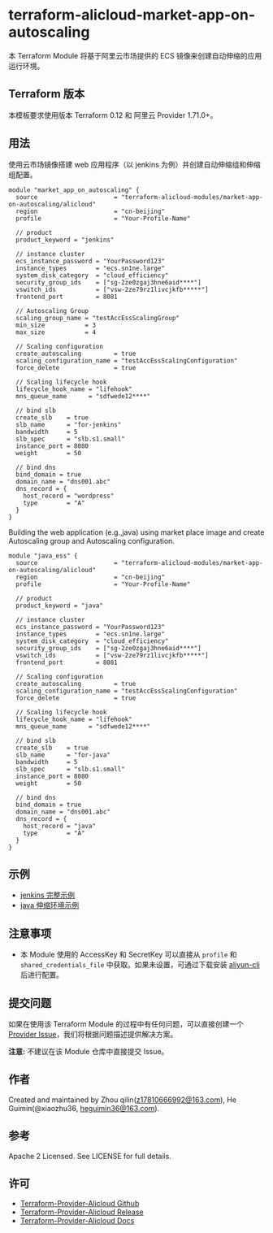 terraform-alicloud-market-app-on-autoscaling
============================================

本 Terraform Module 将基于阿里云市场提供的 ECS 镜像来创建自动伸缩的应用运行环境。

## Terraform 版本

本模板要求使用版本 Terraform 0.12 和 阿里云 Provider 1.71.0+。

## 用法

使用云市场镜像搭建 web 应用程序（以 jenkins 为例）并创建自动伸缩组和伸缩组配置。

```hcl
module "market_app_on_autoscaling" {
  source                     = "terraform-alicloud-modules/market-app-on-autoscaling/alicloud"
  region                     = "cn-beijing"
  profile                    = "Your-Profile-Name"

  // product
  product_keyword = "jenkins"

  // instance cluster
  ecs_instance_password = "YourPassword123"
  instance_types        = "ecs.sn1ne.large"
  system_disk_category  = "cloud_efficiency"
  security_group_ids    = ["sg-2ze0zgaj3hne6aid****"]
  vswitch_ids           = ["vsw-2ze79rz1livcjkfb*****"]
  frontend_port         = 8081

  // Autoscaling Group
  scaling_group_name = "testAccEssScalingGroup"
  min_size           = 3
  max_size           = 4

  // Scaling configuration
  create_autoscaling         = true
  scaling_configuration_name = "testAccEssScalingConfiguration"
  force_delete               = true

  // Scaling lifecycle hook
  lifecycle_hook_name = "lifehook"
  mns_queue_name      = "sdfwede12****"

  // bind slb
  create_slb    = true
  slb_name      = "for-jenkins"
  bandwidth     = 5
  slb_spec      = "slb.s1.small"
  instance_port = 8080
  weight        = 50

  // bind dns
  bind_domain = true
  domain_name = "dns001.abc"
  dns_record = {
    host_record = "wordpress"
    type        = "A"
  }
}
```

Building the web application (e.g.,java) using market place image and create Autoscaling group and Autoscaling configuration.

```hcl
module "java_ess" {
  source                     = "terraform-alicloud-modules/market-app-on-autoscaling/alicloud"
  region                     = "cn-beijing"
  profile                    = "Your-Profile-Name"

  // product
  product_keyword = "java"

  // instance cluster
  ecs_instance_password = "YourPassword123"
  instance_types        = "ecs.sn1ne.large"
  system_disk_category  = "cloud_efficiency"
  security_group_ids    = ["sg-2ze0zgaj3hne6aid****"]
  vswitch_ids           = ["vsw-2ze79rz1livcjkfb*****"]
  frontend_port         = 8081

  // Scaling configuration
  create_autoscaling         = true
  scaling_configuration_name = "testAccEssScalingConfiguration"
  force_delete               = true

  // Scaling lifecycle hook
  lifecycle_hook_name = "lifehook"
  mns_queue_name      = "sdfwede12****"

  // bind slb
  create_slb    = true
  slb_name      = "for-java"
  bandwidth     = 5
  slb_spec      = "slb.s1.small"
  instance_port = 8080
  weight        = 50

  // bind dns
  bind_domain = true
  domain_name = "dns001.abc"
  dns_record = {
    host_record = "java"
    type        = "A"
  }
}
```

## 示例

* [jenkins 完整示例](https://github.com/terraform-alicloud-modules/terraform-alicloud-market-app-on-autoscaling/tree/master/examples/complete)
* [java 伸缩环境示例](https://github.com/terraform-alicloud-modules/terraform-alicloud-market-app-on-autoscaling/tree/master/examples/java-autoscaling-group)

## 注意事项

* 本 Module 使用的 AccessKey 和 SecretKey 可以直接从 `profile` 和 `shared_credentials_file` 中获取。如果未设置，可通过下载安装 [aliyun-cli](https://github.com/aliyun/aliyun-cli#installation) 后进行配置。

提交问题
-------
如果在使用该 Terraform Module 的过程中有任何问题，可以直接创建一个 [Provider Issue](https://github.com/terraform-providers/terraform-provider-alicloud/issues/new)，我们将根据问题描述提供解决方案。

**注意:** 不建议在该 Module 仓库中直接提交 Issue。

作者
-------
Created and maintained by Zhou qilin(z17810666992@163.com), He Guimin(@xiaozhu36, heguimin36@163.com).

参考
----
Apache 2 Licensed. See LICENSE for full details.

许可
---------
* [Terraform-Provider-Alicloud Github](https://github.com/terraform-providers/terraform-provider-alicloud)
* [Terraform-Provider-Alicloud Release](https://releases.hashicorp.com/terraform-provider-alicloud/)
* [Terraform-Provider-Alicloud Docs](https://www.terraform.io/docs/providers/alicloud/index.html)
